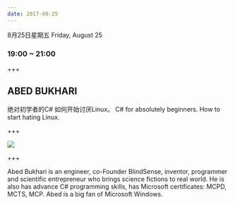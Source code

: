 ```yaml
---
date: 2017-08-25
---
```


8月25日星期五
Friday, August 25
### 19:00 ~ 21:00 

+++

## ABED BUKHARI
绝对初学者的C# 如何开始讨厌Linux。
C# for absolutely beginners. 
How to start hating Linux.

+++

![](/images/abed.jpg)

+++

Abed Bukhari is an engineer, co-Founder BlindSense, inventor, programmer and scientific entrepreneur who brings science fictions to real world. He is also has advance C# programming skills, has Microsoft certificates: MCPD, MCTS, MCP. Abed is a big fan of Microsoft Windows.
